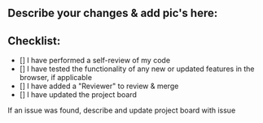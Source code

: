 ## Describe your changes & add pic's here:
[//]: <> (Which files were changed? What changes were made?)



## Checklist:

- [] I have performed a self-review of my code
- [] I have tested the functionality of any new or updated features in the browser, if applicable
- [] I have added a "Reviewer" to review & merge
- [] I have updated the project board

If an issue was found, describe and update project board with issue
